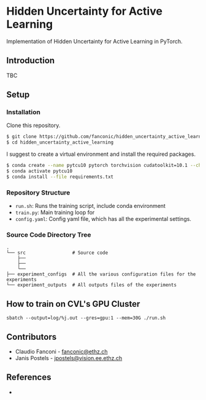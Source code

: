 # Hidden Uncertainty for Active Learning
Implementation of Hidden Uncertainty for Active Learning in PyTorch.

## Introduction
TBC

## Setup
### Installation
Clone this repository.
```bash
$ git clone https://github.com/fanconic/hidden_uncertainty_active_learning
$ cd hidden_uncertainty_active_learning
```

I suggest to create a virtual environment and install the required packages.
```bash
$ conda create --name pytcu10 pytorch torchvision cudatoolkit=10.1 --channel pytorch
$ conda activate pytcu10
$ conda install --file requirements.txt
```

### Repository Structure
- `run.sh`: Runs the training script, include conda environment
- `train.py`: Main training loop for
- `config.yaml`: Config yaml file, which has all the experimental settings.


### Source Code Directory Tree
```
.
└── src                 # Source code
    ├──              
    ├──               
    └── 
├── experiment_configs  # All the various configuration files for the experiments
└── experiment_outputs  # All outputs files of the experiments        
```


## How to train on CVL's GPU Cluster
```
sbatch --output=log/%j.out --gres=gpu:1 --mem=30G ./run.sh
```

## Contributors
- Claudio Fanconi - fanconic@ethz.ch
- Janis Postels - jpostels@vision.ee.ethz.ch

## References
- 
